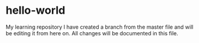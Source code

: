# hello-world
My learning repository
I have created a branch from the master file and will be editing it from here on. 
All changes will be documented in this file.

